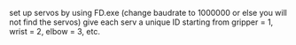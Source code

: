 set up servos by using FD.exe (change baudrate to 1000000 or else you will not find the servos)
give each serv a unique ID starting from gripper = 1, wrist = 2, elbow = 3, etc.
